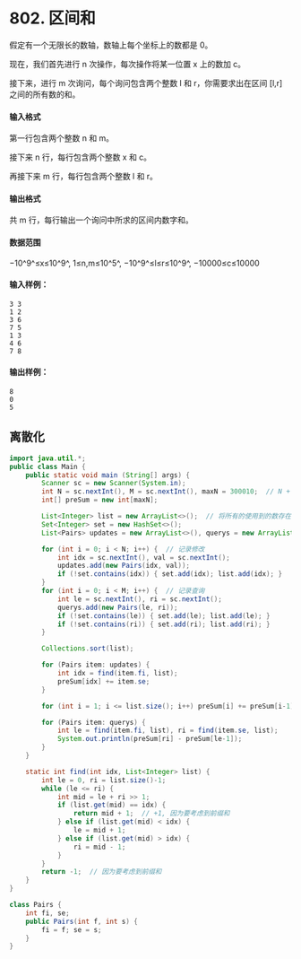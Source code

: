 # 802. 区间和

假定有一个无限长的数轴，数轴上每个坐标上的数都是 0。

现在，我们首先进行 n 次操作，每次操作将某一位置 x 上的数加 c。

接下来，进行 m 次询问，每个询问包含两个整数 l 和 r，你需要求出在区间 [l,r] 之间的所有数的和。

#### 输入格式

第一行包含两个整数 n 和 m。

接下来 n 行，每行包含两个整数 x 和 c。

再接下来 m 行，每行包含两个整数 l 和 r。

#### 输出格式

共 m 行，每行输出一个询问中所求的区间内数字和。

#### 数据范围

−10^9^≤x≤10^9^,  1≤n,m≤10^5^,  −10^9^≤l≤r≤10^9^,  −10000≤c≤10000

#### 输入样例：

```
3 3
1 2
3 6
7 5
1 3
4 6
7 8
```

#### 输出样例：

```
8
0
5
```



## 离散化

```java
import java.util.*;
public class Main {
    public static void main (String[] args) {
        Scanner sc = new Scanner(System.in);
        int N = sc.nextInt(), M = sc.nextInt(), maxN = 300010;  // N + 2M <= 300000
        int[] preSum = new int[maxN];

        List<Integer> list = new ArrayList<>();  // 将所有的使用到的数存在list中, x, le, ri(离散化)
        Set<Integer> set = new HashSet<>();
        List<Pairs> updates = new ArrayList<>(), querys = new ArrayList<>();

        for (int i = 0; i < N; i++) {  // 记录修改
            int idx = sc.nextInt(), val = sc.nextInt();
            updates.add(new Pairs(idx, val));
            if (!set.contains(idx)) { set.add(idx); list.add(idx); }
        }
        for (int i = 0; i < M; i++) {  // 记录查询
            int le = sc.nextInt(), ri = sc.nextInt();
            querys.add(new Pairs(le, ri));
            if (!set.contains(le)) { set.add(le); list.add(le); }
            if (!set.contains(ri)) { set.add(ri); list.add(ri); }
        }

        Collections.sort(list);

        for (Pairs item: updates) {
            int idx = find(item.fi, list);
            preSum[idx] += item.se;
        }

        for (int i = 1; i <= list.size(); i++) preSum[i] += preSum[i-1];

        for (Pairs item: querys) {
            int le = find(item.fi, list), ri = find(item.se, list);
            System.out.println(preSum[ri] - preSum[le-1]);
        }
    }

    static int find(int idx, List<Integer> list) {
        int le = 0, ri = list.size()-1;
        while (le <= ri) {
            int mid = le + ri >> 1;
            if (list.get(mid) == idx) {
                return mid + 1;  // +1, 因为要考虑到前缀和
            } else if (list.get(mid) < idx) {
                le = mid + 1;
            } else if (list.get(mid) > idx) {
                ri = mid - 1;
            }
        }
        return -1;  // 因为要考虑到前缀和
    }
}

class Pairs {
    int fi, se;
    public Pairs(int f, int s) {
        fi = f; se = s;
    }
}
```
